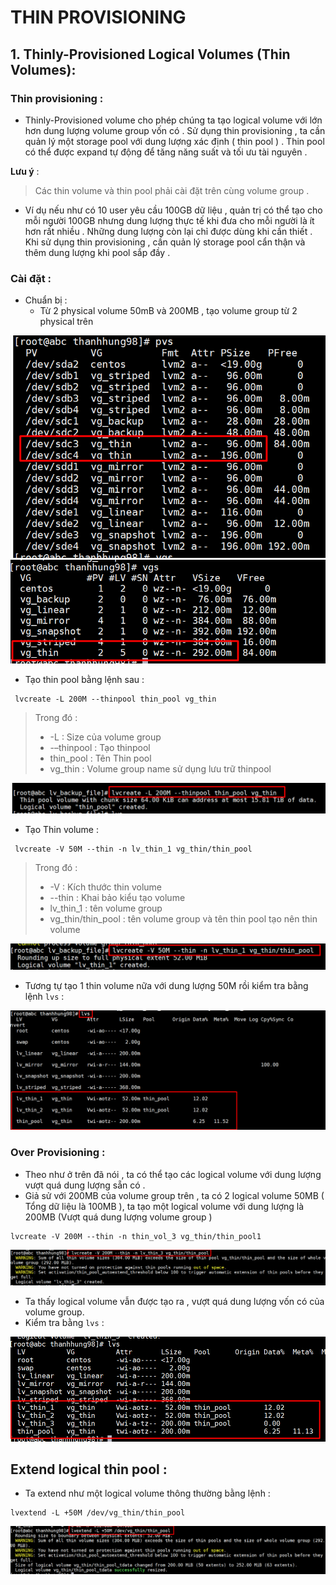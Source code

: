 # THIN PROVISIONING  
## 1. Thinly-Provisioned Logical Volumes (Thin Volumes):
 ### Thin provisioning :    
- Thinly-Provisioned volume cho phép chúng ta tạo logical volume với lớn hơn dung lượng volume group vốn có . Sử dụng thin provisioning , ta cần quản lý một storage pool với dung lượng xác định ( thin pool ) . Thin pool có thể được expand tự động để tăng năng suất và tối ưu tài nguyên .   

**Lưu ý** :  
>Các thin volume và thin pool phải cài đặt trên cùng volume group .  

- Ví dụ nếu như có 10 user yêu cầu 100GB dữ liệu , quản trị có thể tạo cho mỗi người 100GB nhưng dung lượng thực tế khi đưa cho mỗi người là ít hơn rất nhiều . Những dung lượng còn lại chỉ được dùng khi cần thiết . Khi sử dụng thin provisioning , cần quản lý storage pool cẩn thận và thêm dung lượng khi pool sắp đầy .   

###  Cài đặt :  
   - Chuẩn bị :  
     - Từ 2 physical volume 50mB và 200MB , tạo volume group từ 2 physical trên  

<img src="../img/LV_7.1.png">  

<img src="../img/LV_7.2.png">  

- Tạo thin pool bằng lệnh sau :  
```
 lvcreate -L 200M --thinpool thin_pool vg_thin
```  

>Trong đó :  
>-  -L : Size của volume group
>-    -–thinpool : Tạo thinpool
>-   thin_pool : Tên Thin pool
>- vg_thin : Volume group name sử dụng lưu trữ thinpool

<img src="../img/LV_7.3.png">  

- Tạo Thin volume : 
```
 lvcreate -V 50M --thin -n lv_thin_1 vg_thin/thin_pool
```   
>Trong đó :  
>- -V : Kích thước thin volume  
>- --thin : Khai bảo kiểu tạo volume 
>- lv_thin_1 : tên volume group  
>- vg_thin/thin_pool : tên volume group và tên thin pool tạo nên thin volume  
<img src="../img/LV_7.4.png">  

- Tương tự tạo 1 thin volume nữa với dung lượng 50M rồi kiểm tra bằng lệnh `lvs` :  

<img src="../img/LV_7.5.png">  

### Over Provisioning :  
- Theo như ở trên đã nói , ta có thể tạo các logical volume với dung lượng vượt quá dung lượng sẵn có .   
- Giả sử với 200MB của volume group trên , ta có 2 logical volume 50MB ( Tổng dữ liệu là 100MB ), ta tạo một logical volume với dung lượng là 200MB (Vượt quá dung lượng volume group )  
```
lvcreate -V 200M --thin -n thin_vol_3 vg_thin/thin_pool1
```  
<img src="../img/LV_7.6.png">  

- Ta thấy logical volume vẫn được tạo ra , vượt quá dung lượng vốn có của volume group.  
- Kiểm tra bằng `lvs` :  

<img src="../img/LV_7.7.png">  

## Extend logical thin pool :  
- Ta extend như một logical volume thông thường bằng lệnh :  
```
lvextend -L +50M /dev/vg_thin/thin_pool
```
<img src="../img/LV_7.8.png">  
